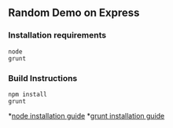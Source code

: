 ## Random Demo on Express


### Installation requirements
```
node
grunt
```

### Build Instructions
```
npm install
grunt
```

*[node installation guide](https://nodejs.org/en/) *[grunt installation guide](https://gruntjs.com/installing-grunt)
